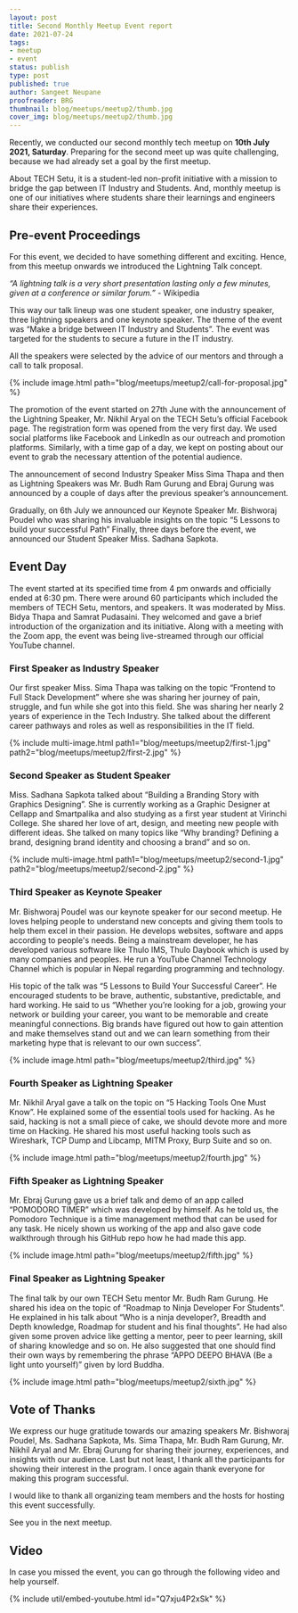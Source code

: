 ```yaml
---
layout: post
title: Second Monthly Meetup Event report
date: 2021-07-24
tags:
- meetup
- event
status: publish
type: post
published: true
author: Sangeet Neupane
proofreader: BRG
thumbnail: blog/meetups/meetup2/thumb.jpg
cover_img: blog/meetups/meetup2/thumb.jpg
---
```


Recently, we conducted our second monthly tech meetup on __10th July 2021, Saturday__. Preparing for the second meet up was quite challenging, because we had already set a goal by the first meetup.

About TECH Setu, it is a student-led non-profit initiative with a mission to bridge the gap between IT Industry and Students. And, monthly meetup is one of our initiatives where students share their learnings and engineers share their experiences.

## Pre-event Proceedings

For this event, we decided to have something different and exciting. Hence, from this meetup onwards we introduced the Lightning Talk concept.

_“A lightning talk is a very short presentation lasting only a few minutes, given at a conference or similar forum.”_ - Wikipedia

This way our talk lineup was one student speaker, one industry speaker, three lightning speakers and one keynote speaker. The theme of the event was “Make a bridge between IT Industry and Students”. The event was targeted for the students to secure a future in the IT industry.

All the speakers were selected by the advice of our mentors and through a call to talk proposal.

{% include image.html path="blog/meetups/meetup2/call-for-proposal.jpg" %}

The promotion of the event started on 27th June with the announcement of the Lightning Speaker, Mr. Nikhil Aryal on the TECH Setu’s official Facebook page. The registration form was opened from the very first day. We used social platforms like Facebook and LinkedIn as our outreach and promotion platforms. Similarly, with a time gap of a day, we kept on posting about our event to grab the necessary attention of the potential audience.

The announcement of second Industry Speaker Miss Sima Thapa and then as Lightning Speakers was Mr. Budh Ram Gurung and Ebraj Gurung was announced by a couple of days after the previous speaker’s announcement.

Gradually, on 6th July we announced our Keynote Speaker Mr. Bishworaj Poudel who was sharing his invaluable insights on the topic “5 Lessons to build your successful Path” Finally, three days before the event, we announced our Student Speaker Miss. Sadhana Sapkota.

## Event Day

The event started at its specified time from 4 pm onwards and officially ended at 6:30 pm. There were around 60 participants which included the members of TECH Setu, mentors, and speakers. It was moderated by Miss. Bidya Thapa and Samrat Pudasaini. They welcomed and gave a brief introduction of the organization and its initiative. Along with a meeting with the Zoom app, the event was being live-streamed through our official YouTube channel.

### First Speaker as Industry Speaker

Our first speaker Miss. Sima Thapa was talking on the topic “Frontend to Full Stack Development” where she was sharing her journey of pain, struggle, and fun while she got into this field. She was sharing her nearly 2 years of experience in the Tech Industry. She talked about the different career pathways and roles as well as responsibilities in the IT field.

{% include multi-image.html
    path1="blog/meetups/meetup2/first-1.jpg"
    path2="blog/meetups/meetup2/first-2.jpg"
%}

### Second Speaker as Student Speaker

Miss. Sadhana Sapkota talked about “Building a Branding Story with Graphics Designing”. She is currently working as a Graphic Designer at Cellapp and Smartpalika and also studying as a first year student at Virinchi College. She shared her love of art, design, and meeting new people with different ideas. She talked on many topics like “Why branding? Defining a brand, designing brand identity and choosing a brand” and so on.

{% include multi-image.html
    path1="blog/meetups/meetup2/second-1.jpg"
    path2="blog/meetups/meetup2/second-2.jpg"
%}

### Third Speaker as Keynote Speaker

Mr. Bishworaj Poudel was our keynote speaker for our second meetup. He loves helping people to understand new concepts and giving them tools to help them excel in their passion. He develops websites, software and apps according to people's needs. Being a mainstream developer, he has developed various software like Thulo IMS, Thulo Daybook which is used by many companies and peoples. He run a YouTube Channel Technology Channel which is popular in Nepal regarding programming and technology.

His topic of the talk was “5 Lessons to Build Your Successful Career”. He encouraged students to be brave, authentic, substantive, predictable, and hard working. He said to us “Whether you’re looking for a job, growing your network or building your career, you want to be memorable and create meaningful connections. Big brands have figured out how to gain attention and make themselves stand out and we can learn something from their marketing hype that is relevant to our own success”.

{% include image.html path="blog/meetups/meetup2/third.jpg" %}

### Fourth Speaker as Lightning Speaker

Mr. Nikhil Aryal gave a talk on the topic on “5 Hacking Tools One Must Know”. He explained some of the essential tools used for hacking.  As he said, hacking is not a small piece of cake, we should devote more and more time on Hacking. He shared his most useful hacking tools such as Wireshark, TCP Dump and Libcamp, MITM Proxy, Burp Suite and so on.

{% include image.html path="blog/meetups/meetup2/fourth.jpg" %}

### Fifth Speaker as Lightning Speaker

Mr. Ebraj Gurung gave us a brief talk and demo of an app called “POMODORO TIMER” which was developed by himself. As he told us, the Pomodoro Technique is a time management method that can be used for any task. He nicely shown us working of the app and also gave code walkthrough through his GitHub repo how he had made this app.

{% include image.html path="blog/meetups/meetup2/fifth.jpg" %}

### Final Speaker as Lightning Speaker

The final talk by our own TECH Setu mentor Mr. Budh Ram Gurung. He shared his idea on the topic of “Roadmap to Ninja Developer For Students”. He explained in his talk about “Who is a ninja developer?, Breadth and Depth knowledge, Roadmap for student and his final thoughts”. He had also given some proven advice like getting a mentor, peer to peer learning, skill of sharing knowledge and so on. He also suggested that one should find their own ways by remembering the phrase “APPO DEEPO BHAVA (Be a light unto yourself)” given by lord Buddha.

{% include image.html path="blog/meetups/meetup2/sixth.jpg" %}

## Vote of Thanks

We express our huge gratitude towards our amazing speakers Mr. Bishworaj Poudel, Ms. Sadhana Sapkota, Ms. Sima Thapa, Mr. Budh Ram Gurung, Mr. Nikhil Aryal and Mr. Ebraj Gurung for sharing their journey, experiences, and insights with our audience.
Last but not least, I thank all the participants for showing their interest in the program. I once again thank everyone for making this program successful.

I would like to thank all organizing team members and the hosts for hosting this event successfully.

See you in the next meetup.

## Video

In case you missed the event, you can go through the following video and help yourself.

{% include util/embed-youtube.html id="Q7xju4P2xSk" %}


